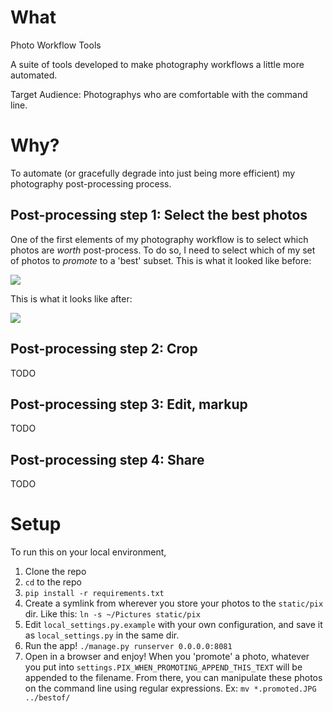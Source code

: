 # What

Photo Workflow Tools

A suite of tools developed to make photography workflows a little more automated.  

Target Audience: Photographys who are comfortable with the command line.

# Why?

To automate (or gracefully degrade into just being more efficient) my photography post-processing process.

## Post-processing step 1: Select the best photos

One of the first elements of my photography workflow is to select which photos are *worth* post-process.  To do so, I need to select which of my set of photos to *promote* to a 'best' subset.  This is what it looked like before:

<img src='https://raw.githubusercontent.com/owocki/photo_workflow_tools/master/examples/before.gif' />

This is what it looks like after:

<img src='https://raw.githubusercontent.com/owocki/photo_workflow_tools/master/examples/after.gif' />

## Post-processing step 2: Crop

TODO

## Post-processing step 3: Edit, markup

TODO

## Post-processing step 4: Share 

TODO

# Setup

To run this on your local environment,

1. Clone the repo
2. `cd` to the repo
3. `pip install -r requirements.txt`
4. Create a symlink from wherever you store your photos to the `static/pix` dir.  Like this: `ln -s ~/Pictures static/pix`
5. Edit `local_settings.py.example` with your own configuration, and save it as `local_settings.py` in the same dir.
6. Run the app! `./manage.py runserver 0.0.0.0:8081`
7. Open in a browser and enjoy! When you 'promote' a photo, whatever you put into `settings.PIX_WHEN_PROMOTING_APPEND_THIS_TEXT` will be appended to the filename.  From there, you can manipulate these photos on the command line using regular expressions.  Ex: `mv *.promoted.JPG ../bestof/`

<!-- Google Analytics -->
<img src='https://ga-beacon.appspot.com/UA-1014419-15/owocki/s3_disk_util' style='width:1px; height:1px;' >
